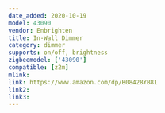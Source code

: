 ```yaml
---
date_added: 2020-10-19
model: 43090
vendor: Enbrighten
title: In-Wall Dimmer
category: dimmer
supports: on/off, brightness
zigbeemodel: ['43090']
compatible: [z2m]
mlink: 
link: https://www.amazon.com/dp/B08428YB81
link2: 
link3: 
---
```


